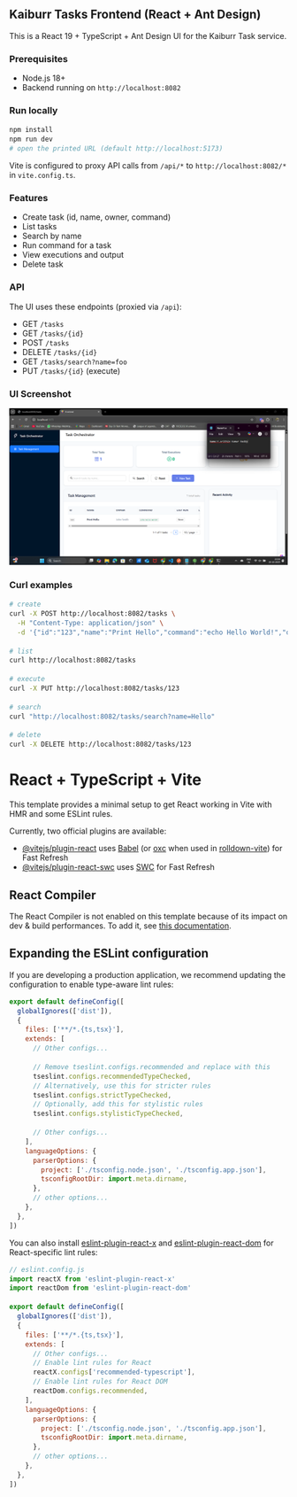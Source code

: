 ## Kaiburr Tasks Frontend (React + Ant Design)

This is a React 19 + TypeScript + Ant Design UI for the Kaiburr Task service.

### Prerequisites
- Node.js 18+
- Backend running on `http://localhost:8082`

### Run locally
```bash
npm install
npm run dev
# open the printed URL (default http://localhost:5173)
```

Vite is configured to proxy API calls from `/api/*` to `http://localhost:8082/*` in `vite.config.ts`.

### Features
- Create task (id, name, owner, command)
- List tasks
- Search by name
- Run command for a task
- View executions and output
- Delete task

### API
The UI uses these endpoints (proxied via `/api`):
- GET `/tasks`
- GET `/tasks/{id}`
- POST `/tasks`
- DELETE `/tasks/{id}`
- GET `/tasks/search?name=foo`
- PUT `/tasks/{id}` (execute)

### UI Screenshot
![Kaiburr Tasks UI](https://github.com/Srithinreddy22/kaiburr-task3-frontend/blob/main/ui.png)




### Curl examples
```bash
# create
curl -X POST http://localhost:8082/tasks \
  -H "Content-Type: application/json" \
  -d '{"id":"123","name":"Print Hello","command":"echo Hello World!","owner":"John Smith","taskExecutions":[]}'

# list
curl http://localhost:8082/tasks

# execute
curl -X PUT http://localhost:8082/tasks/123

# search
curl "http://localhost:8082/tasks/search?name=Hello"

# delete
curl -X DELETE http://localhost:8082/tasks/123
```

# React + TypeScript + Vite

This template provides a minimal setup to get React working in Vite with HMR and some ESLint rules.

Currently, two official plugins are available:

- [@vitejs/plugin-react](https://github.com/vitejs/vite-plugin-react/blob/main/packages/plugin-react) uses [Babel](https://babeljs.io/) (or [oxc](https://oxc.rs) when used in [rolldown-vite](https://vite.dev/guide/rolldown)) for Fast Refresh
- [@vitejs/plugin-react-swc](https://github.com/vitejs/vite-plugin-react/blob/main/packages/plugin-react-swc) uses [SWC](https://swc.rs/) for Fast Refresh

## React Compiler

The React Compiler is not enabled on this template because of its impact on dev & build performances. To add it, see [this documentation](https://react.dev/learn/react-compiler/installation).

## Expanding the ESLint configuration

If you are developing a production application, we recommend updating the configuration to enable type-aware lint rules:

```js
export default defineConfig([
  globalIgnores(['dist']),
  {
    files: ['**/*.{ts,tsx}'],
    extends: [
      // Other configs...

      // Remove tseslint.configs.recommended and replace with this
      tseslint.configs.recommendedTypeChecked,
      // Alternatively, use this for stricter rules
      tseslint.configs.strictTypeChecked,
      // Optionally, add this for stylistic rules
      tseslint.configs.stylisticTypeChecked,

      // Other configs...
    ],
    languageOptions: {
      parserOptions: {
        project: ['./tsconfig.node.json', './tsconfig.app.json'],
        tsconfigRootDir: import.meta.dirname,
      },
      // other options...
    },
  },
])
```

You can also install [eslint-plugin-react-x](https://github.com/Rel1cx/eslint-react/tree/main/packages/plugins/eslint-plugin-react-x) and [eslint-plugin-react-dom](https://github.com/Rel1cx/eslint-react/tree/main/packages/plugins/eslint-plugin-react-dom) for React-specific lint rules:

```js
// eslint.config.js
import reactX from 'eslint-plugin-react-x'
import reactDom from 'eslint-plugin-react-dom'

export default defineConfig([
  globalIgnores(['dist']),
  {
    files: ['**/*.{ts,tsx}'],
    extends: [
      // Other configs...
      // Enable lint rules for React
      reactX.configs['recommended-typescript'],
      // Enable lint rules for React DOM
      reactDom.configs.recommended,
    ],
    languageOptions: {
      parserOptions: {
        project: ['./tsconfig.node.json', './tsconfig.app.json'],
        tsconfigRootDir: import.meta.dirname,
      },
      // other options...
    },
  },
])
```

